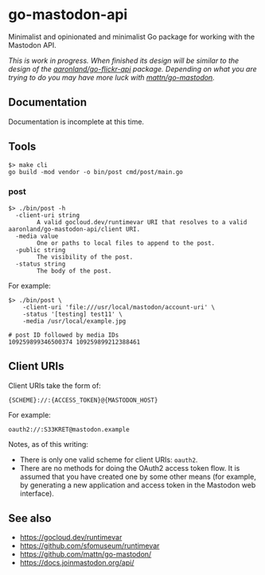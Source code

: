 # go-mastodon-api

Minimalist and opinionated and minimalist Go package for working with the Mastodon API.

_This is work in progress. When finished its design will be similar to the design of the [aaronland/go-flickr-api](https://github.com/aaronland/go-flickr-api#design) package. Depending on what you are trying to do you may have more luck with [mattn/go-mastodon](https://github.com/mattn/go-mastodon)._

## Documentation

Documentation is incomplete at this time.

## Tools

```
$> make cli
go build -mod vendor -o bin/post cmd/post/main.go
```

### post

```
$> ./bin/post -h
  -client-uri string
    	A valid gocloud.dev/runtimevar URI that resolves to a valid aaronland/go-mastodon-api/client URI.
  -media value
    	One or paths to local files to append to the post.
  -public string
    	The visibility of the post.
  -status string
    	The body of the post.
```

For example:

```
$> ./bin/post \
	-client-uri 'file:///usr/local/mastodon/account-uri' \
	-status '[testing] test11' \
	-media /usr/local/example.jpg

# post ID followed by media IDs
109259899346500374 109259899212388461
```

## Client URIs

Client URIs take the form of:

```
{SCHEME}://:{ACCESS_TOKEN}@{MASTODON_HOST}
```

For example:

```
oauth2://:S33KRET@mastodon.example
```

Notes, as of this writing:

* There is only one valid scheme for client URIs: `oauth2`.
* There are no methods for doing the OAuth2 access token flow. It is assumed that you have created one by some other means (for example, by generating a new application and access token in the Mastodon web interface). 

## See also

* https://gocloud.dev/runtimevar
* https://github.com/sfomuseum/runtimevar
* https://github.com/mattn/go-mastodon/
* https://docs.joinmastodon.org/api/
